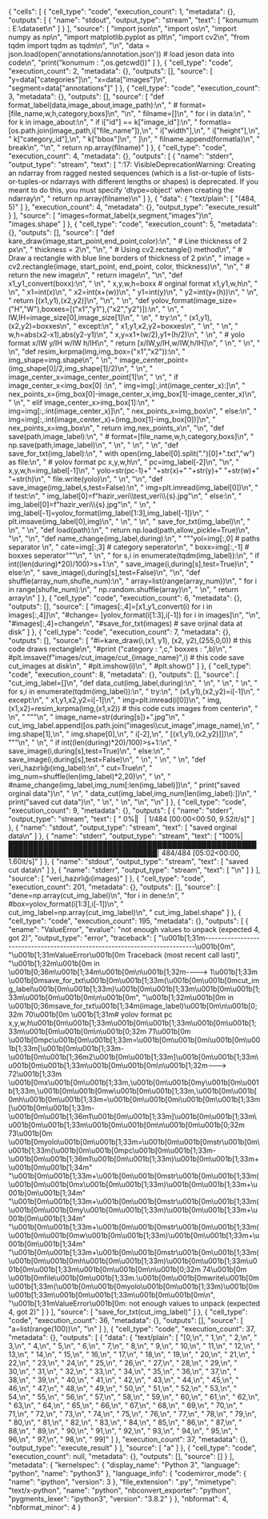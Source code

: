 {
 "cells": [
  {
   "cell_type": "code",
   "execution_count": 1,
   "metadata": {},
   "outputs": [
    {
     "name": "stdout",
     "output_type": "stream",
     "text": [
      "konumum :  E:\\dataset\n"
     ]
    }
   ],
   "source": [
    "import json\n",
    "import os\n",
    "import numpy as np\n",
    "import matplotlib.pyplot as plt\n",
    "import cv2\n",
    "from tqdm import tqdm as tqdm\n",
    "\n",
    "data = json.load(open('annotations/annotation.json')) # load jeson data into code\n",
    "print(\"konumum : \",os.getcwd())"
   ]
  },
  {
   "cell_type": "code",
   "execution_count": 2,
   "metadata": {},
   "outputs": [],
   "source": [
    "y=data[\"categories\"]\n",
    "x=data[\"images\"]\n",
    "segment=data[\"annotations\"]"
   ]
  },
  {
   "cell_type": "code",
   "execution_count": 3,
   "metadata": {},
   "outputs": [],
   "source": [
    "def format_label(data,image_about,image_path):\n",
    "    #   format=[file_name,w,h,category,boxs]\n",
    "\n",
    "    filname=[]\n",
    "    for i in data:\n",
    "        for k in image_about:\n",
    "            if i[\"id\"] == k[\"image_id\"]:\n",
    "                formatla=[os.path.join(image_path,i[\"file_name\"]),\n",
    "                          i[\"width\"],\n",
    "                          i[\"height\"],\n",
    "                          k[\"category_id\"],\n",
    "                          k[\"bbox\"]\n",
    "                ]\n",
    "                filname.append(formatla)\n",
    "                break\n",
    "\n",
    "    return np.array(filname)"
   ]
  },
  {
   "cell_type": "code",
   "execution_count": 4,
   "metadata": {},
   "outputs": [
    {
     "name": "stderr",
     "output_type": "stream",
     "text": [
      "<ipython-input-3-e766c6b117e1>:17: VisibleDeprecationWarning: Creating an ndarray from ragged nested sequences (which is a list-or-tuple of lists-or-tuples-or ndarrays with different lengths or shapes) is deprecated. If you meant to do this, you must specify 'dtype=object' when creating the ndarray\n",
      "  return np.array(filname)\n"
     ]
    },
    {
     "data": {
      "text/plain": [
       "(484, 5)"
      ]
     },
     "execution_count": 4,
     "metadata": {},
     "output_type": "execute_result"
    }
   ],
   "source": [
    "images=format_label(x,segment,\"images\")\n",
    "images.shape"
   ]
  },
  {
   "cell_type": "code",
   "execution_count": 5,
   "metadata": {},
   "outputs": [],
   "source": [
    "def kare_draw(image,start_point,end_point,color):\n",
    "    # Line thickness of 2 px\n",
    "    thickness = 2\n",
    "\n",
    "    # Using cv2.rectangle() method\n",
    "    # Draw a rectangle with blue line borders of thickness of 2 px\n",
    "    image = cv2.rectangle(image, start_point, end_point, color, thickness)\n",
    "\n",
    "    # return the new image\n",
    "    return image\n",
    "\n",
    "def x1_y1_convert(boxx):\n",
    "        \n",
    "        x,y,w,h=boxx # orginal format x1,y1,w,h\n",
    "        \n",
    "        x1=int(x)\n",
    "        x2=int(x+(w))\n",
    "        y1=int(y)\n",
    "        y2=int(y+(h))\n",
    "        \n",
    "        return [(x1,y1),(x2,y2)]\n",
    "\n",
    "    \n",
    "def yolov_format(image_size=(\"H\",\"W\"),boxxes=[(\"x1\",\"y1\"),(\"x2\",\"y2\")]):\n",
    "    \n",
    "    IW,IH=image_size[0],image_size[1]\n",
    "    \n",
    "    try:\n",
    "        (x1,y1),(x2,y2)=boxxes\n",
    "    except:\n",
    "        x1,y1,x2,y2=boxxes\n",
    "    \n",
    "    \n",
    "    w,h=abs(x2-x1),abs(y2-y1)\n",
    "    x,y=x1+(w/2),y1+(h/2)\n",
    "    \n",
    "    #   yolo format x/IW  y/IH w/IW h/IH\n",
    "    return [x/IW,y/IH,w/IW,h/IH]\n",
    "    \n",
    "    \n",
    "    \n",
    "def resim_kırpma(img,img_box=(\"x1\",\"x2\")):\n",
    "    img_shape=img.shape\n",
    "    \n",
    "    image_center_point=(img_shape[0]/2,img_shape[1]/2)\n",
    "    \n",
    "    image_center_x=image_center_point[1]\n",
    "    \n",
    "    if image_center_x<img_box[0] :\n",
    "        img=img[:,int(image_center_x):]\n",
    "        nex_points_x=(img_box[0]-image_center_x,img_box[1]-image_center_x)\n",
    "        \n",
    "    elif image_center_x>img_box[1]:\n",
    "        img=img[:,:int(image_center_x)]\n",
    "        nex_points_x=img_box\n",
    "    else:\n",
    "        img=img[:,:int(image_center_x)+(img_box[1]-img_box[0])]\n",
    "        nex_points_x=img_box\n",
    "    return img,nex_points_x\n",
    "\n",
    "def save(path,image_label):\n",
    "    #   format=[file_name,w,h,category,boxs]\n",
    "    np.save(path,image_label)\n",
    "    \n",
    "    \n",
    "    \n",
    "def save_for_txt(img_label):\n",
    "     with open(img_label[0].split(\".\")[0]+\".txt\",\"w\") as file:\n",
    "        # yolov format pc x,y,w,h\n",
    "        pc=img_label[-2]\n",
    "\n",
    "        x,y,w,h=img_label[-1]\n",
    "        yolo=str(pc-1)+\" \"+str(x)+\" \"+str(y)+\" \"+str(w)+\" \"+str(h)\n",
    "        file.write(yolo)\n",
    "    \n",
    "\n",
    "def save_image(img_label,s,test=False):\n",
    "    img=plt.imread(img_label[0])\n",
    "    if test:\n",
    "        img_label[0]=f\"hazir_veri\\\\test_veri\\\\{s}.jpg\"\n",
    "    else:\n",
    "        img_label[0]=f\"hazir_veri\\\\{s}.jpg\"\n",
    "    \n",
    "    img_label[-1]=yolov_format(img_label[1:3],img_label[-1])\n",
    "    plt.imsave(img_label[0],img)\n",
    "    \n",
    "    \n",
    "    save_for_txt(img_label)\n",
    "    \n",
    "    \n",
    "def load(path):\n",
    "    return np.load(path,allow_pickle=True)\n",
    "\n",
    "\n",
    "def name_change(img_label,during):\n",
    "    \"\"\"yol=img[:,0]             # paths  separator  \n",
    "    cate=img[:,3]            # category seperator\n",
    "    boxx=img[:,-1]           # boxxes seperator\"\"\"\n",
    "    \n",
    "    for s,i in enumerate(tqdm(img_label)):\n",
    "        if int((len(during)*20)/100)>s+1:\n",
    "            save_image(i,during[s],test=True)\n",
    "        else:\n",
    "            save_image(i,during[s],test=False)\n",
    "\n",
    "def shuffle(array_num,shufle_num):\n",
    "    array=list(range(array_num))\n",
    "    for i in range(shufle_num):\n",
    "        np.random.shuffle(array)\n",
    "        \n",
    "    return array\n"
   ]
  },
  {
   "cell_type": "code",
   "execution_count": 6,
   "metadata": {},
   "outputs": [],
   "source": [
    "images[:,4]=[x1_y1_convert(i) for i in images[:,4]]\n",
    "#change= [yolov_format(i[1:3],i[-1]) for i in images]\n",
    "\n",
    "#images[:,4]=change\n",
    "#save_for_txt(images)  # save orjinal data at disk"
   ]
  },
  {
   "cell_type": "code",
   "execution_count": 7,
   "metadata": {},
   "outputs": [],
   "source": [
    "#i=kare_draw(i,(x1, y1), (x2, y2),(255,0,0))              #  this  code draws  rectangle\n",
    "#print (\"category : \",c,\"  boxxes : \",b)\n",
    "    #plt.imsave(f\"images/cut_image/cut_{image_name}\",i)         # this code  save cut_images at disk\n",
    "    #plt.imshow(i)\n",
    "    #plt.show()"
   ]
  },
  {
   "cell_type": "code",
   "execution_count": 8,
   "metadata": {},
   "outputs": [],
   "source": [
    "cut_img_label=[]\n",
    "def data_cut(img_label,during):\n",
    "    \n",
    "    \n",
    "    \n",
    "    for s,i in enumerate(tqdm(img_label)):\n",
    "        try:\n",
    "            (x1,y1),(x2,y2)=i[-1]\n",
    "        except:\n",
    "            x1,y1,x2,y2=i[-1]\n",
    "        img=plt.imread(i[0])\n",
    "        img,(x1,x2)=resim_kırpma(img,(x1,x2))                         #  this  code  cuts images  from center\n",
    "        \n",
    "        \"\"\"\n",
    "        image_name=str(during[s])+\".jpg\"\n",
    "        cut_img_label.append([os.path.join(\"images\\\\cut_image\",image_name),\n",
    "                              img.shape[1],\n",
    "                              img.shape[0],\n",
    "                              i[-2],\n",
    "                              [(x1,y1),(x2,y2)]])\n",
    "        \"\"\"\n",
    "        \n",
    "        if int((len(during)*20)/100)>s+1:\n",
    "            save_image(i,during[s],test=True)\n",
    "        else:\n",
    "            save_image(i,during[s],test=False)\n",
    "        \n",
    "    \n",
    "    \n",
    "def veri_hazırlığı(img_label):\n",
    "    cut=True\n",
    "    img_num=shuffle(len(img_label)*2,20)\n",
    "    \n",
    "    #name_change(img_label,img_num[:len(img_label)])\n",
    "    print(\"saved orginal data\")\n",
    "    \n",
    "    data_cut(img_label,img_num[len(img_label):])\n",
    "    print(\"saved cut data\")\n",
    "        \n",
    "    \n",
    "\n",
    "\n"
   ]
  },
  {
   "cell_type": "code",
   "execution_count": 9,
   "metadata": {},
   "outputs": [
    {
     "name": "stderr",
     "output_type": "stream",
     "text": [
      "  0%|▏                                                                                 | 1/484 [00:00<00:50,  9.52it/s]"
     ]
    },
    {
     "name": "stdout",
     "output_type": "stream",
     "text": [
      "saved orginal data\n"
     ]
    },
    {
     "name": "stderr",
     "output_type": "stream",
     "text": [
      "100%|████████████████████████████████████████████████████████████████████████████████| 484/484 [05:02<00:00,  1.60it/s]"
     ]
    },
    {
     "name": "stdout",
     "output_type": "stream",
     "text": [
      "saved cut data\n"
     ]
    },
    {
     "name": "stderr",
     "output_type": "stream",
     "text": [
      "\n"
     ]
    }
   ],
   "source": [
    "veri_hazırlığı(images)"
   ]
  },
  {
   "cell_type": "code",
   "execution_count": 201,
   "metadata": {},
   "outputs": [],
   "source": [
    "dene=np.array(cut_img_label)\n",
    "for i in dene:\n",
    "    #box=yolov_format(i[1:3],i[-1])\n",
    "    cut_img_label=np.array(cut_img_label)\n",
    "    cut_img_label.shape"
   ]
  },
  {
   "cell_type": "code",
   "execution_count": 195,
   "metadata": {},
   "outputs": [
    {
     "ename": "ValueError",
     "evalue": "not enough values to unpack (expected 4, got 2)",
     "output_type": "error",
     "traceback": [
      "\u001b[1;31m---------------------------------------------------------------------------\u001b[0m",
      "\u001b[1;31mValueError\u001b[0m                                Traceback (most recent call last)",
      "\u001b[1;32m<ipython-input-195-79be5113e724>\u001b[0m in \u001b[0;36m<module>\u001b[1;34m\u001b[0m\n\u001b[1;32m----> 1\u001b[1;33m \u001b[0msave_for_txt\u001b[0m\u001b[1;33m(\u001b[0m\u001b[0mcut_img_label\u001b[0m\u001b[1;33m)\u001b[0m\u001b[1;33m\u001b[0m\u001b[1;33m\u001b[0m\u001b[0m\n\u001b[0m",
      "\u001b[1;32m<ipython-input-193-79cb317b11fd>\u001b[0m in \u001b[0;36msave_for_txt\u001b[1;34m(image_label)\u001b[0m\n\u001b[0;32m     70\u001b[0m                 \u001b[1;31m# yolov format pc x,y,w,h\u001b[0m\u001b[1;33m\u001b[0m\u001b[1;33m\u001b[0m\u001b[1;33m\u001b[0m\u001b[0m\n\u001b[0;32m     71\u001b[0m                 \u001b[0mpc\u001b[0m\u001b[1;33m=\u001b[0m\u001b[0mi\u001b[0m\u001b[1;33m[\u001b[0m\u001b[1;33m-\u001b[0m\u001b[1;36m2\u001b[0m\u001b[1;33m]\u001b[0m\u001b[1;33m\u001b[0m\u001b[1;33m\u001b[0m\u001b[0m\n\u001b[1;32m---> 72\u001b[1;33m                 \u001b[0mx\u001b[0m\u001b[1;33m,\u001b[0m\u001b[0my\u001b[0m\u001b[1;33m,\u001b[0m\u001b[0mw\u001b[0m\u001b[1;33m,\u001b[0m\u001b[0mh\u001b[0m\u001b[1;33m=\u001b[0m\u001b[0mi\u001b[0m\u001b[1;33m[\u001b[0m\u001b[1;33m-\u001b[0m\u001b[1;36m1\u001b[0m\u001b[1;33m]\u001b[0m\u001b[1;33m\u001b[0m\u001b[1;33m\u001b[0m\u001b[0m\n\u001b[0m\u001b[0;32m     73\u001b[0m                 \u001b[0myolo\u001b[0m\u001b[1;33m=\u001b[0m\u001b[0mstr\u001b[0m\u001b[1;33m(\u001b[0m\u001b[0mpc\u001b[0m\u001b[1;33m-\u001b[0m\u001b[1;36m1\u001b[0m\u001b[1;33m)\u001b[0m\u001b[1;33m+\u001b[0m\u001b[1;34m\" \"\u001b[0m\u001b[1;33m+\u001b[0m\u001b[0mstr\u001b[0m\u001b[1;33m(\u001b[0m\u001b[0mx\u001b[0m\u001b[1;33m)\u001b[0m\u001b[1;33m+\u001b[0m\u001b[1;34m\" \"\u001b[0m\u001b[1;33m+\u001b[0m\u001b[0mstr\u001b[0m\u001b[1;33m(\u001b[0m\u001b[0my\u001b[0m\u001b[1;33m)\u001b[0m\u001b[1;33m+\u001b[0m\u001b[1;34m\" \"\u001b[0m\u001b[1;33m+\u001b[0m\u001b[0mstr\u001b[0m\u001b[1;33m(\u001b[0m\u001b[0mw\u001b[0m\u001b[1;33m)\u001b[0m\u001b[1;33m+\u001b[0m\u001b[1;34m\" \"\u001b[0m\u001b[1;33m+\u001b[0m\u001b[0mstr\u001b[0m\u001b[1;33m(\u001b[0m\u001b[0mh\u001b[0m\u001b[1;33m)\u001b[0m\u001b[1;33m\u001b[0m\u001b[1;33m\u001b[0m\u001b[0m\n\u001b[0;32m     74\u001b[0m                 \u001b[0mfile\u001b[0m\u001b[1;33m.\u001b[0m\u001b[0mwrite\u001b[0m\u001b[1;33m(\u001b[0m\u001b[0myolo\u001b[0m\u001b[1;33m)\u001b[0m\u001b[1;33m\u001b[0m\u001b[1;33m\u001b[0m\u001b[0m\n",
      "\u001b[1;31mValueError\u001b[0m: not enough values to unpack (expected 4, got 2)"
     ]
    }
   ],
   "source": [
    "save_for_txt(cut_img_label)"
   ]
  },
  {
   "cell_type": "code",
   "execution_count": 36,
   "metadata": {},
   "outputs": [],
   "source": [
    "a=list(range(100))\n",
    "\n"
   ]
  },
  {
   "cell_type": "code",
   "execution_count": 37,
   "metadata": {},
   "outputs": [
    {
     "data": {
      "text/plain": [
       "[0,\n",
       " 1,\n",
       " 2,\n",
       " 3,\n",
       " 4,\n",
       " 5,\n",
       " 6,\n",
       " 7,\n",
       " 8,\n",
       " 9,\n",
       " 10,\n",
       " 11,\n",
       " 12,\n",
       " 13,\n",
       " 14,\n",
       " 15,\n",
       " 16,\n",
       " 17,\n",
       " 18,\n",
       " 19,\n",
       " 20,\n",
       " 21,\n",
       " 22,\n",
       " 23,\n",
       " 24,\n",
       " 25,\n",
       " 26,\n",
       " 27,\n",
       " 28,\n",
       " 29,\n",
       " 30,\n",
       " 31,\n",
       " 32,\n",
       " 33,\n",
       " 34,\n",
       " 35,\n",
       " 36,\n",
       " 37,\n",
       " 38,\n",
       " 39,\n",
       " 40,\n",
       " 41,\n",
       " 42,\n",
       " 43,\n",
       " 44,\n",
       " 45,\n",
       " 46,\n",
       " 47,\n",
       " 48,\n",
       " 49,\n",
       " 50,\n",
       " 51,\n",
       " 52,\n",
       " 53,\n",
       " 54,\n",
       " 55,\n",
       " 56,\n",
       " 57,\n",
       " 58,\n",
       " 59,\n",
       " 60,\n",
       " 61,\n",
       " 62,\n",
       " 63,\n",
       " 64,\n",
       " 65,\n",
       " 66,\n",
       " 67,\n",
       " 68,\n",
       " 69,\n",
       " 70,\n",
       " 71,\n",
       " 72,\n",
       " 73,\n",
       " 74,\n",
       " 75,\n",
       " 76,\n",
       " 77,\n",
       " 78,\n",
       " 79,\n",
       " 80,\n",
       " 81,\n",
       " 82,\n",
       " 83,\n",
       " 84,\n",
       " 85,\n",
       " 86,\n",
       " 87,\n",
       " 88,\n",
       " 89,\n",
       " 90,\n",
       " 91,\n",
       " 92,\n",
       " 93,\n",
       " 94,\n",
       " 95,\n",
       " 96,\n",
       " 97,\n",
       " 98,\n",
       " 99]"
      ]
     },
     "execution_count": 37,
     "metadata": {},
     "output_type": "execute_result"
    }
   ],
   "source": [
    "a"
   ]
  },
  {
   "cell_type": "code",
   "execution_count": null,
   "metadata": {},
   "outputs": [],
   "source": []
  }
 ],
 "metadata": {
  "kernelspec": {
   "display_name": "Python 3",
   "language": "python",
   "name": "python3"
  },
  "language_info": {
   "codemirror_mode": {
    "name": "ipython",
    "version": 3
   },
   "file_extension": ".py",
   "mimetype": "text/x-python",
   "name": "python",
   "nbconvert_exporter": "python",
   "pygments_lexer": "ipython3",
   "version": "3.8.2"
  }
 },
 "nbformat": 4,
 "nbformat_minor": 4
}
